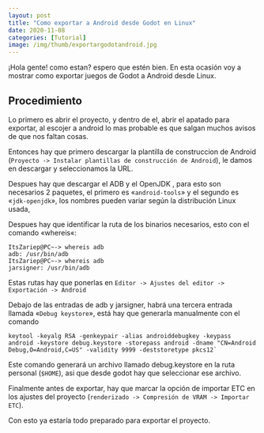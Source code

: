 ```yaml
---
layout: post
title: "Como exportar a Android desde Godot en Linux"
date: 2020-11-08
categories: [Tutorial]
image: /img/thumb/exportargodotandroid.jpg
---
```


¡Hola gente! como estan? espero que estén bien. En esta ocasión voy a mostrar como exportar juegos de Godot a Android desde Linux.

## Procedimiento

Lo primero es abrir el proyecto, y dentro de el, abrir el apatado para exportar, al escojer a android lo mas probable es que salgan muchos avisos de que nos faltan cosas.

Entonces hay que primero descargar la plantilla de construccion de Android (`Proyecto -> Instalar plantillas de construcción de Android`), le damos en descargar y seleccionamos la URL.

Despues hay que descargar el ADB y el OpenJDK , para esto son necesarios 2 paquetes, el primero es «`android-tools`» y el segundo es «`jdk-openjdk`», los nombres pueden variar según la distribución Linux usada,

Despues hay que identificar la ruta de los binarios necesarios, esto con el comando «whereis«:

```
ItsZariep@PC~-> whereis adb
adb: /usr/bin/adb
ItsZariep@PC~-> whereis adb
jarsigner: /usr/bin/adb
```

Estas rutas hay que ponerlas en `Editor -> Ajustes del editor -> Exportación -> Android`

Debajo de las entradas de adb y jarsigner, habrá una tercera entrada llamada «`Debug keystore`», está hay que generarla manualmente con el comando 

```
keytool -keyalg RSA -genkeypair -alias androiddebugkey -keypass android -keystore debug.keystore -storepass android -dname "CN=Android Debug,O=Android,C=US" -validity 9999 -deststoretype pkcs12`
```

Este comando generará un archivo llamado debug.keystore en la ruta personal (`$HOME`), asi que desde godot hay que seleccionar ese archivo.

Finalmente antes de exportar, hay que marcar la opción de importar ETC en los ajustes del proyecto (`renderizado -> Compresión de VRAM -> Importar ETC`).

Con esto ya estaría todo preparado para exportar el proyecto.